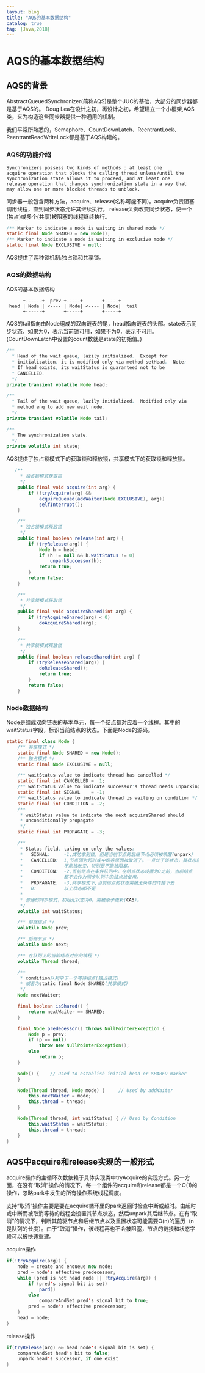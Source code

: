 ```yaml
---
layout: blog
title: "AQS的基本数据结构"
catalog: true
tag: [Java,2018]
---
```

# AQS的基本数据结构

## AQS的背景

AbstractQueuedSynchronizer(简称AQS)是整个JUC的基础，大部分的同步器都是基于AQS的。
Doug Lea在设计之初，再设计之初，希望建立一个小框架,AQS类，来为构造这些同步器提供一种通用的机制。

我们平常所熟悉的，Semaphore、CountDownLatch、ReentrantLock、ReentrantReadWriteLock都是基于AQS构建的。

### AQS的功能介绍

```text
Synchronizers possess two kinds of methods : at least one
acquire operation that blocks the calling thread unless/until the
synchronization state allows it to proceed, and at least one
release operation that changes synchronization state in a way that
may allow one or more blocked threads to unblock.
```

同步器一般包含两种方法，acquire、release(名称可能不同)。acquire负责阻塞调用线程，直到同步状态允许其继续执行。
release负责改变同步状态，使一个(独占)或多个(共享)被阻塞的线程继续执行。

```java
/** Marker to indicate a node is waiting in shared mode */
static final Node SHARED = new Node();
/** Marker to indicate a node is waiting in exclusive mode */
static final Node EXCLUSIVE = null;
```

AQS提供了两种锁机制:独占锁和共享锁。

### AQS的数据结构

AQS的基本数据结构

```text
      +------+  prev +-----+       +-----+
 head | Node | <---- | Node| <---- | Node|  tail
      +------+       +-----+       +-----+
```

AQS的tail指向由Node组成的双向链表的尾，head指向链表的头部。state表示同步状态，如果为0，表示当前锁可用，如果不为0，表示不可用。(CountDownLatch中设置的count数就是state的初始值。)

```java
/**
  * Head of the wait queue, lazily initialized.  Except for
  * initialization, it is modified only via method setHead.  Note:
  * If head exists, its waitStatus is guaranteed not to be
  * CANCELLED.
  */
private transient volatile Node head;

/**
  * Tail of the wait queue, lazily initialized.  Modified only via
  * method enq to add new wait node.
  */
private transient volatile Node tail;

/**
  * The synchronization state.
  */
private volatile int state;
```

AQS提供了独占锁模式下的获取锁和释放锁，共享模式下的获取锁和释放锁。

```java
   /**
     * 独占锁模式获取锁
     */
    public final void acquire(int arg) {
        if (!tryAcquire(arg) &&
            acquireQueued(addWaiter(Node.EXCLUSIVE), arg))
            selfInterrupt();
    }

    /**
     * 独占锁模式释放锁
     */
    public final boolean release(int arg) {
        if (tryRelease(arg)) {
            Node h = head;
            if (h != null && h.waitStatus != 0)
                unparkSuccessor(h);
            return true;
        }
        return false;
    }

    /**
     * 共享锁模式获取锁
     */
    public final void acquireShared(int arg) {
        if (tryAcquireShared(arg) < 0)
            doAcquireShared(arg);
    }

    /**
     * 共享锁模式释放锁
     */
    public final boolean releaseShared(int arg) {
        if (tryReleaseShared(arg)) {
            doReleaseShared();
            return true;
        }
        return false;
    }
```

### Node数据结构

Node是组成双向链表的基本单元，每一个结点都对应着一个线程。其中的waitStatus字段，标识当前结点的状态。下面是Node的源码。

```java
static final class Node {
    /** 共享模式 */
    static final Node SHARED = new Node();
    /** 独占模式 */
    static final Node EXCLUSIVE = null;

    /** waitStatus value to indicate thread has cancelled */
    static final int CANCELLED =  1;
    /** waitStatus value to indicate successor's thread needs unparking */
    static final int SIGNAL    = -1;
    /** waitStatus value to indicate thread is waiting on condition */
    static final int CONDITION = -2;
    /**
     * waitStatus value to indicate the next acquireShared should
     * unconditionally propagate
     */
    static final int PROPAGATE = -3;

    /**
     * Status field, taking on only the values:
     *   SIGNAL:     -1,成功拿到锁，但是当前节点的后继节点必须被唤醒(unpark)
     *   CANCELLED:  1,节点因为超时或中断等原因被取消了。一旦处于该状态，其状态就
     *               不能被改变，特别是不能被阻塞。
     *   CONDITION:  -2,当前结点在条件队列中。在结点状态设置为0之前，当前结点
     *               都不会作为同步队列中的结点被使用。
     *   PROPAGATE:  -3,共享模式下,当前结点的状态需被无条件的传播下去
     *   0:          以上状态都不是
     *
     * 普通的同步模式，初始化状态为0。需被原子更新(CAS)。
     */
    volatile int waitStatus;

    /** 前继结点 */
    volatile Node prev;

    /** 后继节点 */
    volatile Node next;

    /** 在队列上的当前结点对应的线程 */
    volatile Thread thread;

    /**
     * condition队列中下一个等待结点(独占模式)
     * 或者为static final Node SHARED(共享模式)
     */
    Node nextWaiter;

    final boolean isShared() {
        return nextWaiter == SHARED;
    }

    final Node predecessor() throws NullPointerException {
        Node p = prev;
        if (p == null)
            throw new NullPointerException();
        else
            return p;
    }

    Node() {    // Used to establish initial head or SHARED marker
    }

    Node(Thread thread, Node mode) {     // Used by addWaiter
        this.nextWaiter = mode;
        this.thread = thread;
    }

    Node(Thread thread, int waitStatus) { // Used by Condition
        this.waitStatus = waitStatus;
        this.thread = thread;
    }
}
```

## AQS中acquire和release实现的一般形式

acquire操作的主循环次数依赖于具体实现类中tryAcquire的实现方式。另一方面，在没有“取消”操作的情况下，每一个组件的acquire和release都是一个O(1)的操作，忽略park中发生的所有操作系统线程调度。

支持“取消”操作主要是要在acquire循环里的park返回时检查中断或超时。由超时或中断而被取消等待的线程会设置其节点状态，然后unpark其后继节点。在有“取消”的情况下，判断其前驱节点和后继节点以及重置状态可能需要O(n)的遍历（n是队列的长度）。由于“取消”操作，该线程再也不会被阻塞，节点的链接和状态字段可以被快速重建。

acquire操作

```java
if(!tryAcquire(arg)) {
    node = create and enqueue new node;
    pred = node's effective predecessor;
    while (pred is not head node || !tryAcquire(arg)) {
        if (pred's signal bit is set)
            pard()
        else
            compareAndSet pred's signal bit to true;
        pred = node's effective predecessor;
    }
    head = node;
}
```

release操作

```java
if(tryRelease(arg) && head node's signal bit is set) {
    compareAndSet head's bit to false;
    unpark head's successor, if one exist
}
```
